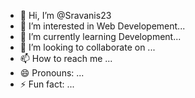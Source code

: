 - 👋 Hi, I’m @Sravanis23
- 👀 I’m interested in Web Developement...
- 🌱 I’m currently learning Development...
- 💞️ I’m looking to collaborate on ...
- 📫 How to reach me ...
- 😄 Pronouns: ...
- ⚡ Fun fact: ...

<!---
Sravanis23/Sravanis23 is a ✨ special ✨ repository because its `README.md` (this file) appears on your GitHub profile.
You can click the Preview link to take a look at your changes.
--->
